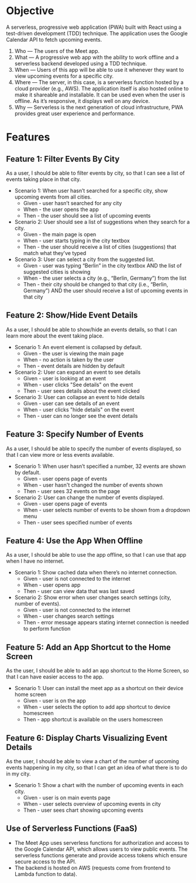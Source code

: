 # Objective
A serverless, progressive web application (PWA) built with React using a test-driven development (TDD) technique. The application uses the Google Calendar API to fetch upcoming events.

1. Who — The users of the Meet app. 
2. What — A progressive web app with the ability to work offline and a serverless backend
developed using a TDD technique.
3. When — Users of this app will be able to use it whenever they want to view upcoming events
for a specific city. 
4. Where — The server, in this case, is a serverless function hosted by a cloud provider (e.g.,
AWS). The application itself is also hosted online to make it shareable and installable. It can
be used even when the user is offline. As it’s responsive, it displays well on any device.
5. Why — Serverless is the next generation of cloud infrastructure, PWA provides great user
experience and performance.

# Features
## Feature 1: Filter Events By City
As a user, I should be able to filter events by city, so that I can see a list of events taking place in that city.
- Scenario 1: When user hasn’t searched for a specific city, show upcoming events from all cities.
    - Given - user hasn’t searched for any city
    - When - the user opens the app
    - Then - the user should see a list of upcoming events
- Scenario 2: User should see a list of suggestions when they search for a city.
    - Given - the main page is open
    - When - user starts typing in the city textbox
    - Then - the user should receive a list of cities (suggestions) that match what they’ve typed
- Scenario 3: User can select a city from the suggested list.
    - Given - user was typing “Berlin” in the city textbox AND the list of suggested cities is showing
    - When - the user selects a city (e.g., “Berlin, Germany”) from the list
    - Then - their city should be changed to that city (i.e., “Berlin, Germany”) AND the user should receive a list of upcoming events in that city

## Feature 2: Show/Hide Event Details
As a user, I should be able to show/hide an events details, so that I can learn more about the event taking place.
- Scenario 1: An event element is collapsed by default.
    - Given - the user is viewing the main page
    - When - no action is taken by the user
    - Then - event details are hidden by default
 - Scenario 2: User can expand an event to see details
    - Given - user is looking at an event
    - When - user clicks "See details" on the event
    - Then - user sees details about the event clicked
 - Scenario 3: User can collapse an event to hide details
    - Given - user can see details of an event
    - When - user clicks "hide details" on the event
    - Then - user can no longer see the event details

## Feature 3: Specify Number of Events
As a user, I should be able to specify the number of events displayed, so that I can view more or less events available.
- Scenario 1: When user hasn’t specified a number, 32 events are shown by default.
    - Given - user opens page of events
    - When - user hasn't changed the number of events shown 
    - Then - user sees 32 events on the page
 - Scenario 2: User can change the number of events displayed.
    - Given - user opens page of events
    - When - user selects number of events to be shown from a dropdown menu
    - Then - user sees specified number of events

## Feature 4: Use the App When Offline
As a user, I should be able to use the app offline, so that I can use that app when I have no internet.
- Scenario 1: Show cached data when there’s no internet connection.
    - Given - user is not connected to the internet
    - When - user opens app
    - Then - user can view data that was last saved
 - Scenario 2: Show error when user changes search settings (city, number of events).
    - Given - user is not connected to the internet
    - When - user changes search settings
    - Then - error message appears stating internet connection is needed to perform function

## Feature 5: Add an App Shortcut to the Home Screen
As the user, I should be able to add an app shortcut to the Home Screen, so that I can have easier access to the app.
- Scenario 1:  User can install the meet app as a shortcut on their device home screen
    - Given - user is on the app
    - When - user selects the option to add app shortcut to device homescreen
    - Then - app shortcut is available on the users homescreen
 
## Feature 6: Display Charts Visualizing Event Details
As the user, I should be able to view a chart of the number of upcoming events happening in my city, so that I can get an idea of what there is to do in my city.
- Scenario 1: Show a chart with the number of upcoming events in each city.
    - Given - user is on main events page
    - When - user selects overview of upcoming events in city
    - Then - user sees chart showing upcoming events
 
## Use of Serverless Functions (FaaS)
- The Meet App uses serverless functions for authorization and access to the Google Calendar API, which allows users to view public events. The serverless functions generate and provide access tokens which ensure secure access to the API.
- The backend is hosted on AWS (requests come from frontend to Lambda function to data).




